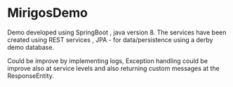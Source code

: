 # MirigosDemo

Demo developed using SpringBoot , java version 8. The services have been created using REST services , JPA - for data/persistence using a derby demo database.

Could be improve by implementing logs, Exception handling could be improve also at service levels and also returning custom messages at the ResponseEntity.
